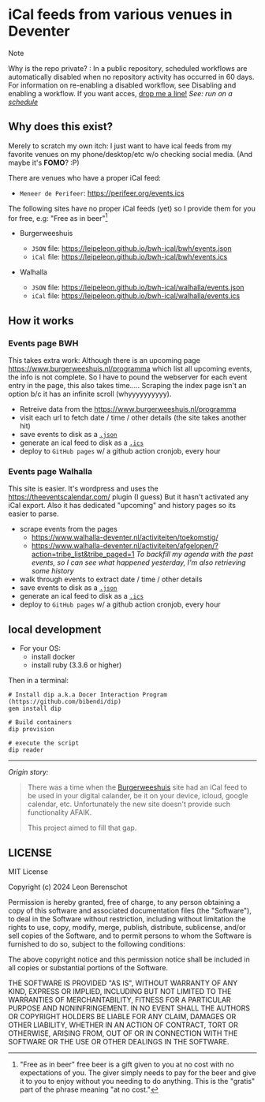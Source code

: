 # iCal feeds from various venues in Deventer

> [!NOTE]
> Why is the repo private?
> : In a public repository, scheduled workflows are automatically disabled when no repository activity has occurred in 60 days. For information on re-enabling a disabled workflow, see Disabling and enabling a workflow.
If you want acces, [drop me a line!](email:leon@wendbaar.nl)
*See: run on a [schedule](https://docs.github.com/en/actions/writing-workflows/choosing-when-your-workflow-runs/events-that-trigger-workflows#schedule)*

## Why does this exist?

Merely to scratch my own itch: I just want to have ical feeds from my favorite venues on my phone/desktop/etc w/o checking social media. (And maybe it's **FOMO**? :P)

There are venues who have a proper iCal feed:

- `Meneer de Perifeer`: <https://perifeer.org/events.ics>

The following sites have no proper iCal feeds (yet) so I provide them for you for free, e.g: "Free as in beer"[^free-as-in-beer]

- Burgerweeshuis
  - `JSON` file: <https://leipeleon.github.io/bwh-ical/bwh/events.json>
  - `iCal` file: <https://leipeleon.github.io/bwh-ical/bwh/events.ics>

- Walhalla
  - `JSON` file: <https://leipeleon.github.io/bwh-ical/walhalla/events.json>
  - `iCal` file: <https://leipeleon.github.io/bwh-ical/walhalla/events.ics>


## How it works

### Events page BWH

This takes extra work: Although there is an upcoming page <https://www.burgerweeshuis.nl/programma> which list all upcoming events, the info is not complete. So I have to pound the webserver for each event entry in the page, this also takes time..... Scraping the index page isn't an option b/c it has an infinite scroll (whyyyyyyyyyy).

- Retreive data from the <https://www.burgerweeshuis.nl/programma>
- visit each url to fetch date / time / other details (the site takes another hit)
- save events to disk as a [`.json`](https://leipeleon.github.io/bwh-ical/bwh/events.json)
- generate an ical feed to disk as a [`.ics`](https://leipeleon.github.io/bwh-ical/bwh/events.json)
- deploy to `GitHub pages` w/ a github action cronjob, every hour

### Events page Walhalla

This site is easier. It's wordpress and uses the <https://theeventscalendar.com/> plugin (I guess) But it hasn't activated any iCal export. Also it has dedicated "upcoming" and history pages so its easier to parse.

- scrape events from the pages
  - <https://www.walhalla-deventer.nl/activiteiten/toekomstig/>
  - <https://www.walhalla-deventer.nl/activiteiten/afgelopen/?action=tribe_list&tribe_paged=1>
  *To backfill my agenda with the past events, so I can see what happened yesterday, I'm also retrieving some history*
- walk through events to extract date / time / other details
- save events to disk as a [`.json`](https://leipeleon.github.io/bwh-ical/walhalla/events.json)
- generate an ical feed to disk as a [`.ics`](https://leipeleon.github.io/bwh-ical/walhalla/events.json)
- deploy to `GitHub pages` w/ a github action cronjob, every hour

## local development

- For your OS:
  - install docker
  - install ruby (3.3.6 or higher)

Then in a terminal:

```shell
# Install dip a.k.a Docer Interaction Program (https://github.com/bibendi/dip)
gem install dip

# Build containers
dip provision

# execute the script
dip reader
```

---

*Origin story:*
> There was a time when the [Burgerweeshuis](https://www.burgerweeshuis.nl) site had an iCal feed to be used in your digital calander, be it on your device, icloud, google calendar, etc. Unfortunately the new site doesn't provide such functionality AFAIK.
>
> This project aimed to fill that gap.

[^free-as-in-beer]:"Free as in beer" free beer is a gift given to you at no cost with no expectations of you. The giver simply needs to pay for the beer and give it to you to enjoy without you needing to do anything. This is the "gratis" part of the phrase meaning "at no cost."

## LICENSE

MIT License

Copyright (c) 2024 Leon Berenschot

Permission is hereby granted, free of charge, to any person obtaining a copy
of this software and associated documentation files (the "Software"), to deal
in the Software without restriction, including without limitation the rights
to use, copy, modify, merge, publish, distribute, sublicense, and/or sell
copies of the Software, and to permit persons to whom the Software is
furnished to do so, subject to the following conditions:

The above copyright notice and this permission notice shall be included in all
copies or substantial portions of the Software.

THE SOFTWARE IS PROVIDED "AS IS", WITHOUT WARRANTY OF ANY KIND, EXPRESS OR
IMPLIED, INCLUDING BUT NOT LIMITED TO THE WARRANTIES OF MERCHANTABILITY,
FITNESS FOR A PARTICULAR PURPOSE AND NONINFRINGEMENT. IN NO EVENT SHALL THE
AUTHORS OR COPYRIGHT HOLDERS BE LIABLE FOR ANY CLAIM, DAMAGES OR OTHER
LIABILITY, WHETHER IN AN ACTION OF CONTRACT, TORT OR OTHERWISE, ARISING FROM,
OUT OF OR IN CONNECTION WITH THE SOFTWARE OR THE USE OR OTHER DEALINGS IN THE
SOFTWARE.

